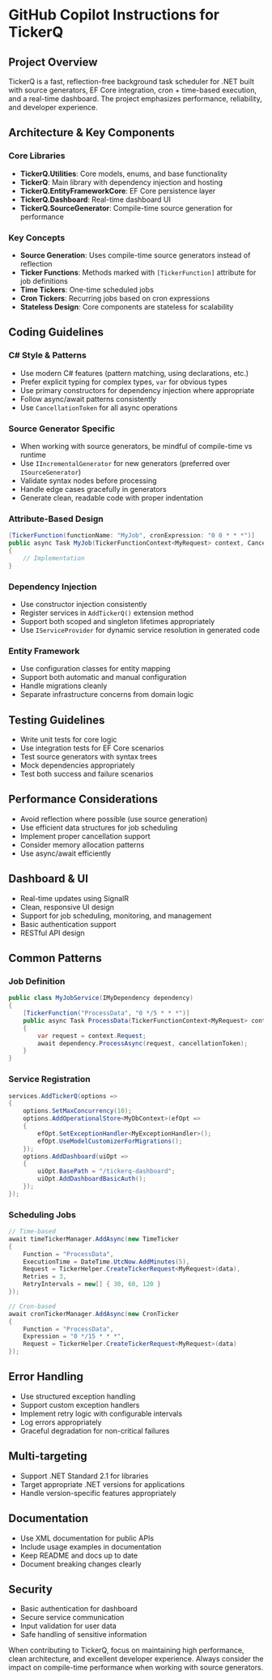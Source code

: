 # GitHub Copilot Instructions for TickerQ

## Project Overview

TickerQ is a fast, reflection-free background task scheduler for .NET built with source generators, EF Core integration, cron + time-based execution, and a real-time dashboard. The project emphasizes performance, reliability, and developer experience.

## Architecture & Key Components

### Core Libraries
- **TickerQ.Utilities**: Core models, enums, and base functionality
- **TickerQ**: Main library with dependency injection and hosting
- **TickerQ.EntityFrameworkCore**: EF Core persistence layer
- **TickerQ.Dashboard**: Real-time dashboard UI
- **TickerQ.SourceGenerator**: Compile-time source generation for performance

### Key Concepts
- **Source Generation**: Uses compile-time source generators instead of reflection
- **Ticker Functions**: Methods marked with `[TickerFunction]` attribute for job definitions
- **Time Tickers**: One-time scheduled jobs
- **Cron Tickers**: Recurring jobs based on cron expressions
- **Stateless Design**: Core components are stateless for scalability

## Coding Guidelines

### C# Style & Patterns
- Use modern C# features (pattern matching, using declarations, etc.)
- Prefer explicit typing for complex types, `var` for obvious types
- Use primary constructors for dependency injection where appropriate
- Follow async/await patterns consistently
- Use `CancellationToken` for all async operations

### Source Generator Specific
- When working with source generators, be mindful of compile-time vs runtime
- Use `IIncrementalGenerator` for new generators (preferred over `ISourceGenerator`)
- Validate syntax nodes before processing
- Handle edge cases gracefully in generators
- Generate clean, readable code with proper indentation

### Attribute-Based Design
```csharp
[TickerFunction(functionName: "MyJob", cronExpression: "0 0 * * *")]
public async Task MyJob(TickerFunctionContext<MyRequest> context, CancellationToken cancellationToken)
{
    // Implementation
}
```

### Dependency Injection
- Use constructor injection consistently
- Register services in `AddTickerQ()` extension method
- Support both scoped and singleton lifetimes appropriately
- Use `IServiceProvider` for dynamic service resolution in generated code

### Entity Framework
- Use configuration classes for entity mapping
- Support both automatic and manual configuration
- Handle migrations cleanly
- Separate infrastructure concerns from domain logic

## Testing Guidelines
- Write unit tests for core logic
- Use integration tests for EF Core scenarios
- Test source generators with syntax trees
- Mock dependencies appropriately
- Test both success and failure scenarios

## Performance Considerations
- Avoid reflection where possible (use source generation)
- Use efficient data structures for job scheduling
- Implement proper cancellation support
- Consider memory allocation patterns
- Use async/await efficiently

## Dashboard & UI
- Real-time updates using SignalR
- Clean, responsive UI design
- Support for job scheduling, monitoring, and management
- Basic authentication support
- RESTful API design

## Common Patterns

### Job Definition
```csharp
public class MyJobService(IMyDependency dependency)
{
    [TickerFunction("ProcessData", "0 */5 * * *")]
    public async Task ProcessData(TickerFunctionContext<MyRequest> context, CancellationToken cancellationToken)
    {
        var request = context.Request;
        await dependency.ProcessAsync(request, cancellationToken);
    }
}
```

### Service Registration
```csharp
services.AddTickerQ(options =>
{
    options.SetMaxConcurrency(10);
    options.AddOperationalStore<MyDbContext>(efOpt => 
    {
        efOpt.SetExceptionHandler<MyExceptionHandler>();
        efOpt.UseModelCustomizerForMigrations();
    });
    options.AddDashboard(uiOpt =>
    {
        uiOpt.BasePath = "/tickerq-dashboard";
        uiOpt.AddDashboardBasicAuth();
    });
});
```

### Scheduling Jobs
```csharp
// Time-based
await timeTickerManager.AddAsync(new TimeTicker
{
    Function = "ProcessData",
    ExecutionTime = DateTime.UtcNow.AddMinutes(5),
    Request = TickerHelper.CreateTickerRequest<MyRequest>(data),
    Retries = 3,
    RetryIntervals = new[] { 30, 60, 120 }
});

// Cron-based
await cronTickerManager.AddAsync(new CronTicker
{
    Function = "ProcessData",
    Expression = "0 */15 * * *",
    Request = TickerHelper.CreateTickerRequest<MyRequest>(data)
});
```

## Error Handling
- Use structured exception handling
- Support custom exception handlers
- Implement retry logic with configurable intervals
- Log errors appropriately
- Graceful degradation for non-critical failures

## Multi-targeting
- Support .NET Standard 2.1 for libraries
- Target appropriate .NET versions for applications
- Handle version-specific features appropriately

## Documentation
- Use XML documentation for public APIs
- Include usage examples in documentation
- Keep README and docs up to date
- Document breaking changes clearly

## Security
- Basic authentication for dashboard
- Secure service communication
- Input validation for user data
- Safe handling of sensitive information

When contributing to TickerQ, focus on maintaining high performance, clean architecture, and excellent developer experience. Always consider the impact on compile-time performance when working with source generators.